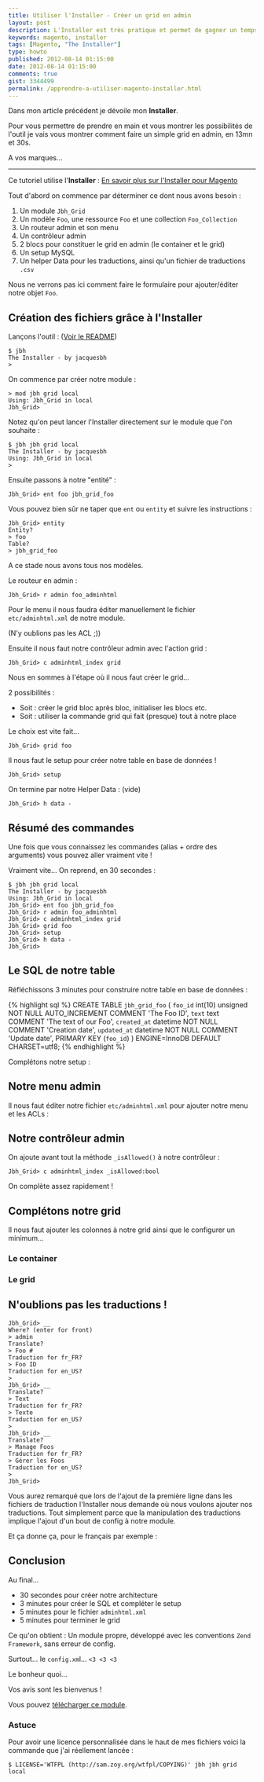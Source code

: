 ```yaml
---
title: Utiliser l'Installer - Créer un grid en admin
layout: post
description: L'Installer est très pratique et permet de gagner un temps fou ! Apprenez à l'utiliser.
keywords: magento, installer
tags: [Magento, "The Installer"]
type: howto
published: 2012-08-14 01:15:00
date: 2012-08-14 01:15:00
comments: true
gist: 3344499
permalink: /apprendre-a-utiliser-magento-installer.html
---
```


Dans mon article précédent je dévoile mon **Installer**.

Pour vous permettre de prendre en main et vous montrer les possibilités de l'outil je vais vous montrer comment faire un simple grid en admin, en 13mn et 30s.

A vos marques...

<!-- more start -->

<hr />

Ce tutoriel utilise l'**Installer** : [En savoir plus sur l'Installer pour Magento](http://jacques.sh/the-installer-v1.html)

Tout d'abord on commence par déterminer ce dont nous avons besoin :

1.  Un module `Jbh_Grid`
2.  Un modèle `Foo`, une ressource `Foo` et une collection `Foo_Collection`
3.  Un routeur admin et son menu
4.  Un contrôleur admin
5.  2 blocs pour constituer le grid en admin (le container et le grid)
6.  Un setup MySQL
7.  Un helper Data pour les traductions, ainsi qu'un fichier de traductions `.csv`

Nous ne verrons pas ici comment faire le formulaire pour ajouter/éditer notre objet `Foo`.

## Création des fichiers grâce à l'Installer

Lançons l'outil : ([Voir le README][readme_function])

    $ jbh
    The Installer - by jacquesbh
    >

On commence par créer notre module :

    > mod jbh grid local
    Using: Jbh_Grid in local
    Jbh_Grid>

Notez qu'on peut lancer l'Installer directement sur le module que l'on souhaite :

    $ jbh jbh grid local
    The Installer - by jacquesbh
    Using: Jbh_Grid in local
    >

Ensuite passons à notre "entité" :

    Jbh_Grid> ent foo jbh_grid_foo

Vous pouvez bien sûr ne taper que `ent` ou `entity` et suivre les instructions :

    Jbh_Grid> entity
    Entity?
    > foo
    Table?
    > jbh_grid_foo

A ce stade nous avons tous nos modèles.

Le routeur en admin :

    Jbh_Grid> r admin foo_adminhtml

Pour le menu il nous faudra éditer manuellement le fichier `etc/adminhtml.xml` de notre module.

(N'y oublions pas les ACL ;))

Ensuite il nous faut notre contrôleur admin avec l'action grid :

    Jbh_Grid> c adminhtml_index grid

Nous en sommes à l'étape où il nous faut créer le grid...

2 possibilités :

*  Soit : créer le grid bloc après bloc, initialiser les blocs etc.
*  Soit : utiliser la commande grid qui fait (presque) tout à notre place

Le choix est vite fait...

    Jbh_Grid> grid foo

Il nous faut le setup pour créer notre table en base de données !

    Jbh_Grid> setup

On termine par notre Helper Data : (vide)

    Jbh_Grid> h data -

## Résumé des commandes

Une fois que vous connaissez les commandes (alias + ordre des arguments) vous pouvez aller vraiment vite !

Vraiment vite... On reprend, en 30 secondes :

    $ jbh jbh grid local
    The Installer - by jacquesbh
    Using: Jbh_Grid in local
    Jbh_Grid> ent foo jbh_grid_foo
    Jbh_Grid> r admin foo_adminhtml
    Jbh_Grid> c adminhtml_index grid
    Jbh_Grid> grid foo
    Jbh_Grid> setup
    Jbh_Grid> h data -
    Jbh_Grid>

## Le SQL de notre table

Réfléchissons 3 minutes pour construire notre table en base de données :

{% highlight sql %}
CREATE TABLE `jbh_grid_foo` (
  `foo_id` int(10) unsigned NOT NULL AUTO_INCREMENT COMMENT 'The Foo ID',
  `text` text COMMENT 'The text of our Foo',
  `created_at` datetime NOT NULL COMMENT 'Creation date',
  `updated_at` datetime NOT NULL COMMENT 'Update date',
  PRIMARY KEY (`foo_id`)
) ENGINE=InnoDB DEFAULT CHARSET=utf8;
{% endhighlight %}

Complétons notre setup :

<script src="https://gist.github.com/3344499.js?file=app/code/local/Jbh/Grid/sql/jbh_grid_setup/mysql4-install-0.1.0.php"></script>

## Notre menu admin

Il nous faut éditer notre fichier `etc/adminhtml.xml` pour ajouter notre menu et les ACLs :

<script src="https://gist.github.com/3344499.js?file=app/code/local/Jbh/Grid/etc/adminhtml.xml"></script>

## Notre contrôleur admin

On ajoute avant tout la méthode `_isAllowed()` à notre contrôleur :

    Jbh_Grid> c adminhtml_index _isAllowed:bool

On complète assez rapidement !

<script src="https://gist.github.com/3344499.js?file=app/code/local/Jbh/Grid/controllers/Adminhtml/IndexController.php"></script>

## Complétons notre grid

Il nous faut ajouter les colonnes à notre grid ainsi que le configurer un minimum...

### Le container

<script src="https://gist.github.com/3344499.js?file=app/code/local/Jbh/Grid/Block/Adminhtml/Foo.php"></script>

### Le grid

<script src="https://gist.github.com/3344499.js?file=app/code/local/Jbh/Grid/Block/Adminhtml/Foo/Grid.php"></script>

## N'oublions pas les traductions !

    Jbh_Grid> __
    Where? (enter for front)
    > admin
    Translate?
    > Foo #
    Traduction for fr_FR?
    > Foo ID
    Traduction for en_US?
    > 
    Jbh_Grid> __
    Translate?
    > Text
    Traduction for fr_FR?
    > Texte
    Traduction for en_US?
    > 
    Jbh_Grid> __
    Translate?
    > Manage Foos
    Traduction for fr_FR?
    > Gérer les Foos
    Traduction for en_US?
    > 
    Jbh_Grid>

Vous aurez remarqué que lors de l'ajout de la première ligne dans les fichiers de traduction l'Installer nous demande où nous voulons ajouter nos traductions. Tout simplement parce que la manipulation des traductions implique l'ajout d'un bout de config à notre module.

Et ça donne ça, pour le français par exemple :

<script src="https://gist.github.com/3344499.js?file=app/locales/fr_FR/Jbh_Grid.csv"></script>

## Conclusion

Au final...

*   30 secondes pour créer notre architecture
*   3 minutes pour créer le SQL et compléter le setup
*   5 minutes pour le fichier `adminhtml.xml`
*   5 minutes pour terminer le grid

Ce qu'on obtient : Un module propre, développé avec les conventions `Zend Framework`, sans erreur de config.

Surtout... le `config.xm`l... `<3 <3 <3`

<script src="https://gist.github.com/3344499.js?file=app/code/local/Jbh/Grid/etc/config.xml"></script>

Le bonheur quoi...

Vos avis sont les bienvenus !

Vous pouvez [télécharger ce module][download].

### Astuce

Pour avoir une licence personnalisée dans le haut de mes fichiers voici la commande que j'ai réellement lancée :

    $ LICENSE='WTFPL (http://sam.zoy.org/wtfpl/COPYING)' jbh jbh grid local

<!-- more end -->

[readme_function]: https://github.com/jacquesbh/Installer/tree/v1#bash-function-required
[download]: https://gist.github.com/3344499/download

